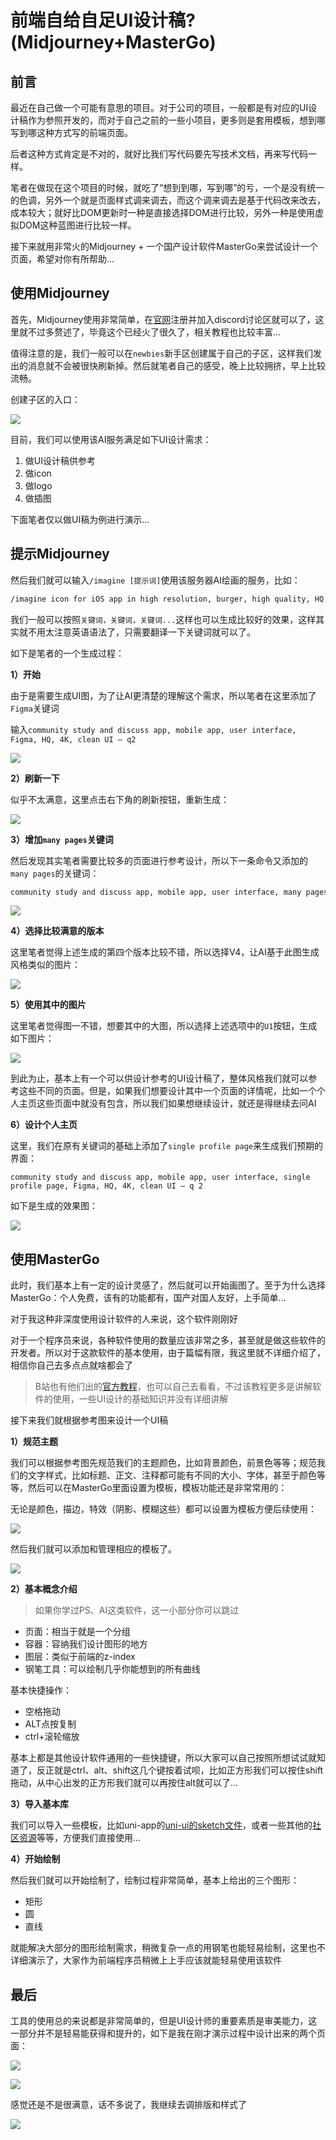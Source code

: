 # 前端自给自足UI设计稿?(Midjourney+MasterGo)

## 前言

最近在自己做一个可能有意思的项目。对于公司的项目，一般都是有对应的UI设计稿作为参照开发的，而对于自己之前的一些小项目，更多则是套用模板，想到哪写到哪这种方式写的前端页面。

后者这种方式肯定是不对的，就好比我们写代码要先写技术文档，再来写代码一样。

笔者在做现在这个项目的时候，就吃了“想到到哪，写到哪”的亏，一个是没有统一的色调，另外一个就是页面样式调来调去，而这个调来调去是基于代码改来改去，成本较大；就好比DOM更新时一种是直接选择DOM进行比较，另外一种是使用虚拟DOM这种蓝图进行比较一样。

接下来就用非常火的Midjourney + 一个国产设计软件MasterGo来尝试设计一个页面，希望对你有所帮助...

## 使用Midjourney

首先，Midjourney使用非常简单，在[官网](https://www.midjourney.com/home/?callbackUrl=%2Fapp%2F)注册并加入discord讨论区就可以了，这里就不过多赘述了，毕竟这个已经火了很久了，相关教程也比较丰富...

值得注意的是，我们一般可以在`newbies`新手区创建属于自己的子区，这样我们发出的消息就不会被很快刷新掉。然后就笔者自己的感受，晚上比较拥挤，早上比较流畅。

创建子区的入口：

![](https://oss.justin3go.com/blogs/Pasted%20image%2020230328162157.png)

目前，我们可以使用该AI服务满足如下UI设计需求：

1. 做UI设计稿供参考
2. 做icon
3. 做logo
4. 做插图

下面笔者仅以做UI稿为例进行演示...

## 提示Midjourney

然后我们就可以输入`/imagine [提示词]`使用该服务器AI绘画的服务，比如：

```txt
/imagine icon for iOS app in high resolution, burger, high quality, HQ — q2
```

我们一般可以按照`关键词，关键词，关键词...`这样也可以生成比较好的效果，这样其实就不用太注意英语语法了，只需要翻译一下关键词就可以了。

如下是笔者的一个生成过程：

**1）开始**

由于是需要生成UI图，为了让AI更清楚的理解这个需求，所以笔者在这里添加了`Figma`关键词

输入`community study and discuss app, mobile app, user interface, Figma, HQ, 4K, clean UI — q2`

![](https://oss.justin3go.com/blogs/Pasted%20image%2020230328170124.png)

**2）刷新一下**

似乎不太满意，这里点击右下角的刷新按钮，重新生成：

![](https://oss.justin3go.com/blogs/Pasted%20image%2020230328170326.png)

**3）增加`many pages`关键词**

然后发现其实笔者需要比较多的页面进行参考设计，所以下一条命令又添加的`many pages`的关键词：

```txt
community study and discuss app, mobile app, user interface, many pages, Figma, HQ, 4K, clean UI — q2
```

![](https://oss.justin3go.com/blogs/Pasted%20image%2020230328170942.png)

**4）选择比较满意的版本**

这里笔者觉得上述生成的第四个版本比较不错，所以选择V4，让AI基于此图生成风格类似的图片：

![](https://oss.justin3go.com/blogs/Pasted%20image%2020230328171101.png)

**5）使用其中的图片**

这里笔者觉得图一不错，想要其中的大图，所以选择上述选项中的`U1`按钮，生成如下图片：

![](https://oss.justin3go.com/blogs/Pasted%20image%2020230328171224.png)

到此为止，基本上有一个可以供设计参考的UI设计稿了，整体风格我们就可以参考这些不同的页面。但是，如果我们想要设计其中一个页面的详情呢，比如一个个人主页这些页面中就没有包含，所以我们如果想继续设计，就还是得继续去问AI

**6）设计个人主页**

这里，我们在原有关键词的基础上添加了`single profile page`来生成我们预期的界面：

```
community study and discuss app, mobile app, user interface, single profile page, Figma, HQ, 4K, clean UI — q 2
```

如下是生成的效果图：

![](https://oss.justin3go.com/blogs/Pasted%20image%2020230329085902.png)

## 使用MasterGo

此时，我们基本上有一定的设计灵感了，然后就可以开始画图了。至于为什么选择MasterGo：个人免费，该有的功能都有，国产对国人友好，上手简单...

对于我这种非深度使用设计软件的人来说，这个软件刚刚好

对于一个程序员来说，各种软件使用的数量应该非常之多，甚至就是做这些软件的开发者。所以对于这款软件的基本使用，由于篇幅有限，我这里就不详细介绍了，相信你自己去多点点就啥都会了

> B站也有他们出的[官方教程](https://www.bilibili.com/video/BV1Sr4y1t7u4/?spm_id_from=333.337.search-card.all.click)，也可以自己去看看，不过该教程更多是讲解软件的使用，一些UI设计的基础知识并没有详细讲解

接下来我们就根据参考图来设计一个UI稿

**1）规范主题**

我们可以根据参考图先规范我们的主题颜色，比如背景颜色，前景色等等；规范我们的文字样式，比如标题、正文、注释都可能有不同的大小、字体，甚至于颜色等等，然后可以在MasterGo里面设置为模板，模板功能还是非常常用的：

无论是颜色，描边，特效（阴影、模糊这些）都可以设置为模板方便后续使用：

![](https://oss.justin3go.com/blogs/Pasted%20image%2020230329095237.png)

然后我们就可以添加和管理相应的模板了。

![](https://oss.justin3go.com/blogs/Pasted%20image%2020230329095346.png)

**2）基本概念介绍**

> 如果你学过PS、AI这类软件，这一小部分你可以跳过

- 页面：相当于就是一个分组
- 容器：容纳我们设计图形的地方
- 图层：类似于前端的z-index
- 钢笔工具：可以绘制几乎你能想到的所有曲线

基本快捷操作：

- 空格拖动
- ALT点按复制
- ctrl+滚轮缩放

基本上都是其他设计软件通用的一些快捷键，所以大家可以自己按照所想试试就知道了，反正就是ctrl、alt、shift这几个键按着试呗，比如正方形我们可以按住shift拖动，从中心出发的正方形我们就可以再按住alt就可以了...

**3）导入基本库**

我们可以导入一些模板，比如uni-app的[uni-ui的sketch文件](https://zh.uniapp.dcloud.io/component/uniui/resource.html)，或者一些其他的[社区资源](https://mastergo.com/community/)等等，方便我们直接使用...

**4）开始绘制**

然后我们就可以开始绘制了，绘制过程非常简单，基本上给出的三个图形：

- 矩形
- 圆
- 直线

就能解决大部分的图形绘制需求，稍微复杂一点的用钢笔也能轻易绘制，这里也不详细演示了，大家作为前端程序员稍微上上手应该就能轻易使用该软件

## 最后

工具的使用总的来说都是非常简单的，但是UI设计师的重要素质是审美能力，这一部分并不是轻易能获得和提升的，如下是我在刚才演示过程中设计出来的两个页面：

![](https://oss.justin3go.com/blogs/Pasted%20image%2020230329102946.png)

![](https://oss.justin3go.com/blogs/Pasted%20image%2020230329103005.png)

感觉还是不是很满意，话不多说了，我继续去调排版和样式了

![](https://oss.justin3go.com/blogs/QQ%E5%9B%BE%E7%89%8720230329103231.jpg)

